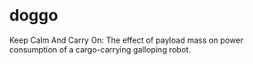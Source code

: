 # doggo
Keep Calm And Carry On: The effect of payload mass on power consumption of a cargo-carrying galloping robot.
